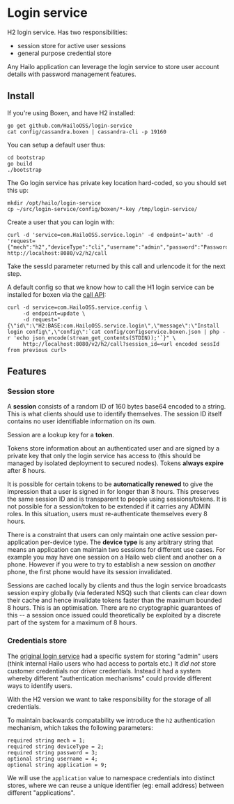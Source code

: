 # Login service

H2 login service. Has two responsibilities:

 - session store for active user sessions
 - general purpose credential store

Any Hailo application can leverage the login service to store user account details
with password management features.

## Install

If you're using Boxen, and have H2 installed:

    go get github.com/HailoOSS/login-service
    cat config/cassandra.boxen | cassandra-cli -p 19160

You can setup a default user thus:

	cd bootstrap
	go build
	./bootstrap

The Go login service has private key location hard-coded, so you should set
this up:

	mkdir /opt/hailo/login-service
	cp ~/src/login-service/config/boxen/*-key /tmp/login-service/

Create a user that you can login with:

	curl -d 'service=com.HailoOSS.service.login' -d endpoint='auth' -d 'request={"mech":"h2","deviceType":"cli","username":"admin","password":"Password1","application":"ADMIN"}' http://localhost:8080/v2/h2/call

Take the sessId parameter returned by this call and urlencode it for the next step.

A default config so that we know how to call the H1 login service can be 
installed for boxen via the [call API](github.com/HailoOSS/call-api):

	curl -d service=com.HailoOSS.service.config \
		 -d endpoint=update \
		 -d request="{\"id\":\"H2:BASE:com.HailoOSS.service.login\",\"message\":\"Install login config\",\"config\":`cat config/configservice.boxen.json | php -r 'echo json_encode(stream_get_contents(STDIN));'`}" \
		 http://localhost:8080/v2/h2/call?session_id=<url encoded sessId from previous curl>


## Features

### Session store

A **session** consists of a random ID of 160 bytes base64 encoded to a string.
This is what clients should use to identify themselves. The session ID itself
contains no user identifiable information on its own.

Session are a lookup key for a **token**.

Tokens store information about an authenticated user and are signed by a private
key that only the login service has access to (this should be managed by isolated
deployment to secured nodes). Tokens **always expire** after 8 hours.

It is possible for certain tokens to be **automatically renewed** to give the
impression that a user is signed in for longer than 8 hours. This preserves the
same session ID and is transparent to people using sessions/tokens. It is not
possible for a session/token to be extended if it carries any ADMIN roles. In
this situation, users must re-authenticate themselves every 8 hours.

There is a constraint that users can only maintain one active session
per-application per-device type. The **device type** is any arbitrary string
that means an application can maintain two sessions for different use cases.
For example you may have one session on a Hailo web client and another on a
phone. However if you were to try to establish a new session on _another_
phone, the first phone would have its session invalidated.

Sessions are cached locally by clients and thus the login service broadcasts
session expiry globally (via federated NSQ) such that clients can clear down
their cache and hence invalidate tokens faster than the maximum bounded
8 hours. This is an optimisation. There are no cryptographic guarantees of
this -- a session once issued could theoretically be exploited by a 
discrete part of the system for a maximum of 8 hours.

### Credentials store

The [original login service](https://github.com/HailoOSS/login-service) had
a specific system for storing "admin" users (think internal Hailo users who
had access to portals etc.) It _did not_ store customer credentials nor
driver credentials. Instead it had a system whereby different "authentication
mechanisms" could provide different ways to identify users.

With the H2 version we want to take responsibility for the storage of all
credentials.

To maintain backwards compatability we introduce the `h2` authentication
mechanism, which takes the following parameters:

	required string mech = 1;
	required string deviceType = 2;
	required string password = 3;
	optional string username = 4;
	optional string application = 9;

We will use the `application` value to namespace credentials into distinct
stores, where we can reuse a unique identifier (eg: email address) between
different "applications".


